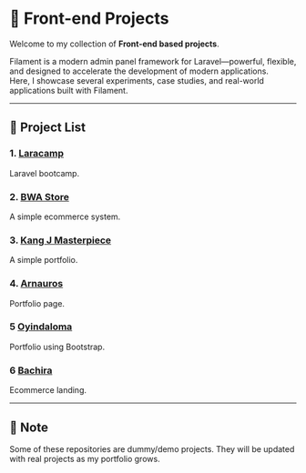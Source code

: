 # 🚀 Front-end Projects

Welcome to my collection of **Front-end based projects**.  

Filament is a modern admin panel framework for Laravel—powerful, flexible, and designed to accelerate the development of modern applications.  
Here, I showcase several experiments, case studies, and real-world applications built with Filament.

---

## 📂 Project List

### 1. [Laracamp](https://github.com/kangjessy/laracamp-page)
Laravel bootcamp.

### 2. [BWA Store](https://github.com/kangjessy/bwastore-page)
A simple ecommerce system.

### 3. [Kang J Masterpiece](https://github.com/kangjessy/kangj-masterpiece)
A simple portfolio.

### 4. [Arnauros](https://github.com/kangjessy/arnauros-portfolio)
Portfolio page.

### 5 [Oyindaloma](https://github.com/kangjessy/oyindaloma)
Portfolio using Bootstrap.

### 6 [Bachira](https://github.com/kangjessy/bachira)
Ecommerce landing.

---

## 📌 Note
Some of these repositories are dummy/demo projects. They will be updated with real projects as my portfolio grows.  
